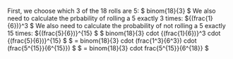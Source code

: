 First, we choose which 3 of the 18 rolls are 5: $ binom{18}{3} $
We also need to calculate the prbability of rolling a 5 exactly 3 times: ${(frac{1}{6})}^3 $ 
We also need to calculate the probability of not rolling a 5 exactly 15 times: ${(frac{5}{6})}^{15} $ 
$ binom{18}{3} cdot {(frac{1}{6})}^3 cdot {(frac{5}{6})}^{15} $
$ = binom{18}{3} cdot (frac{1^3}{6^3}) cdot (frac{5^{15}}{6^{15}}) $
$ = binom{18}{3} cdot frac{5^{15}}{6^{18}} $
